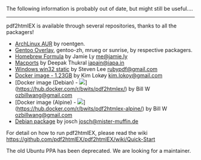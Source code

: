 The following information is probably out of date, but might still be useful....

---

pdf2htmlEX is available through several repositories, thanks to all the packagers!

 * [ArchLinux AUR](https://aur.archlinux.org/packages/pdf2htmlex-git/) by roentgen.
 * [Gentoo Overlay](http://gpo.zugaina.org/app-text/pdf2htmlex), gentoo-zh, mrueg or sunrise, by respective packagers.
 * [Homebrew Formula](https://github.com/mxcl/homebrew/blob/master/Library/Formula/pdf2htmlex.rb) by Jamie Ly <me@jamie.ly>
 * [Macports](https://trac.macports.org/browser/trunk/dports/textproc/pdf2htmlex/Portfile) by Deepak Thukral <iapain@iapa.in>
 * [Windows win32 static](http://soft.rubypdf.com/software/pdf2htmlex-windows-verion) by Steven Lee <rubypdf@gmail.com>
 * [Docker image - 1.23GB](https://registry.hub.docker.com/u/klokoy/pdf2htmlex/) by Kim Lokøy <kim.lokoy@gmail.com>
 * [Docker image (Debian) - [![](https://badge.imagelayers.io/bwits/pdf2htmlex:latest.svg)](https://imagelayers.io/?images=bwits/pdf2htmlex:latest 'Get your own badge on imagelayers.io')](https://hub.docker.com/r/bwits/pdf2htmlex/) by Bill W <ozbillwang@gmail.com>
 * [Docker image (Alpine) - [![](https://badge.imagelayers.io/bwits/pdf2htmlex-alpine:latest.svg)](https://imagelayers.io/?images=bwits/pdf2htmlex-alpine:latest 'Get your own badge on imagelayers.io')](https://hub.docker.com/r/bwits/pdf2htmlex-alpine/) by Bill W <ozbillwang@gmail.com>
 * [Debian package](https://packages.debian.org/sid/pdf2htmlex) by josch <josch@mister-muffin.de>

For detail on how to run pdf2htmlEX, please read the wiki https://github.com/pdf2htmlEX/pdf2htmlEX/wiki/Quick-Start

The old Ubuntu PPA has been deprecated. We are looking for a maintainer.